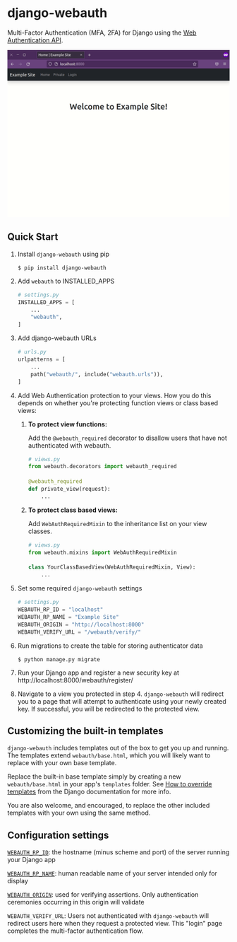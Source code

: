 # django-webauth

Multi-Factor Authentication (MFA, 2FA) for Django using the
[Web Authentication API][api].

![django-webauth demo](https://raw.githubusercontent.com/asnelling/django-webauth/master/demo.gif)

## Quick Start

1. Install `django-webauth` using pip

    ```Shell
    $ pip install django-webauth
    ```

2. Add `webauth` to INSTALLED_APPS

    ```Python
    # settings.py
    INSTALLED_APPS = [
        ...
        "webauth",
    ]
    ```

3. Add django-webauth URLs

    ```Python
    # urls.py
    urlpatterns = [
        ...
        path("webauth/", include("webauth.urls")),
    ]
    ```

4. Add Web Authentication protection to your views. How you do this depends on
   whether you're protecting function views or class based views:

    1.  **To protect view functions:**

        Add the `@webauth_required` decorator to disallow users that have not
        authenticated with webauth.

        ```Python
        # views.py
        from webauth.decorators import webauth_required

        @webauth_required
        def private_view(request):
            ...
        ```

    2.  **To protect class based views:**

        Add `WebAuthRequiredMixin` to the inheritance list on your view classes.

        ```Python
        # views.py
        from webauth.mixins import WebAuthRequiredMixin

        class YourClassBasedView(WebAuthRequiredMixin, View):
            ...
        ```

5. Set some required `django-webauth` settings

    ```Python
    # settings.py
    WEBAUTH_RP_ID = "localhost"
    WEBAUTH_RP_NAME = "Example Site"
    WEBAUTH_ORIGIN = "http://localhost:8000"
    WEBAUTH_VERIFY_URL = "/webauth/verify/"
    ```

6. Run migrations to create the table for storing authenticator data

    ```Shell
    $ python manage.py migrate
    ```

7. Run your Django app and register a new security key at
   http://localhost:8000/webauth/register/

8. Navigate to a view you protected in step 4. `django-webauth` will redirect
   you to a page that will attempt to authenticate using your newly created
   key. If successful, you will be redirected to the protected view.


## Customizing the built-in templates

`django-webauth` includes templates out of the box to get you up and running.
The templates extend `webauth/base.html`, which you will likely want to replace
with your own base template.

Replace the built-in base template simply by creating a new `webauth/base.html`
in your app's `templates` folder. See [How to override templates][templates]
from the Django documentation for more info.

You are also welcome, and encouraged, to replace the other included templates
with your own using the same method.

## Configuration settings

[`WEBAUTH_RP_ID`][rp_id]: the hostname (minus scheme and port) of the server running
your Django app

[`WEBAUTH_RP_NAME`][rp_name]: human readable name of your server intended only
for display

[`WEBAUTH_ORIGIN`][origin]: used for verifying assertions. Only authentication
ceremonies occurring in this origin will validate

`WEBAUTH_VERIFY_URL`: Users not authenticated with `django-webauth` will
redirect users here when they request a protected view. This "login" page
completes the multi-factor authentication flow.

[api]: https://w3c.github.io/webauthn/
[templates]: https://docs.djangoproject.com/en/4.0/howto/overriding-templates/
[rp_id]: https://w3c.github.io/webauthn/#rp-id
[rp_name]: https://w3c.github.io/webauthn/#dom-publickeycredentialentity-name
[origin]: https://w3c.github.io/webauthn/#dom-collectedclientdata-origin
